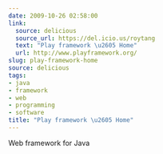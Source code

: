 ```yaml
---
date: 2009-10-26 02:58:00
link:
  source: delicious
  source_url: https://del.icio.us/roytang
  text: "Play framework \u2605 Home"
  url: http://www.playframework.org/
slug: play-framework-home
source: delicious
tags:
- java
- framework
- web
- programming
- software
title: "Play framework \u2605 Home"
---
```


Web framework for Java
